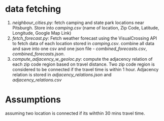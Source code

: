 # data fetching
1. *neighbour_cities.py*: fetch camping and state park locations near Pitsburgh. Store into *camping.csv* (name of location, Zip Code, Latitude, Longitude, Google Map Link)
2. *fetch_forecast.py*: Fetch weather forecast using the VisualCrossing API to fetch data of each location stored in *camping.csv*. combine all data and save into one csv and one json file - *combined_forecasts.csv*, *combined_forecasts.json*.
3. *compute_adjacency_w_geoloc.py*: compute the adjacency relation of each zip code region based on travel distance. Two zip code region is considered to be connected if the travel time is within 1 hour. Adjacency relation is stored in *adjacency_relations.json* and *adjacency_relations.csv*

# Assumptions
assuming two location is connected if its wihthin 30 mins travel time.
